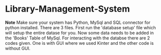 # Library-Management-System
**Note** Make sure your system has Python, MySql and SQL connector for python installed.
There are 3 files. First run the 'database setup' file which will setup the entire datase for you.
Now some data needs to be added in the 'Books' Table of MySql.
For interacting with the databse there are 2 codes given. One is with GUI where we used Kinter and the other code is without GUI.
